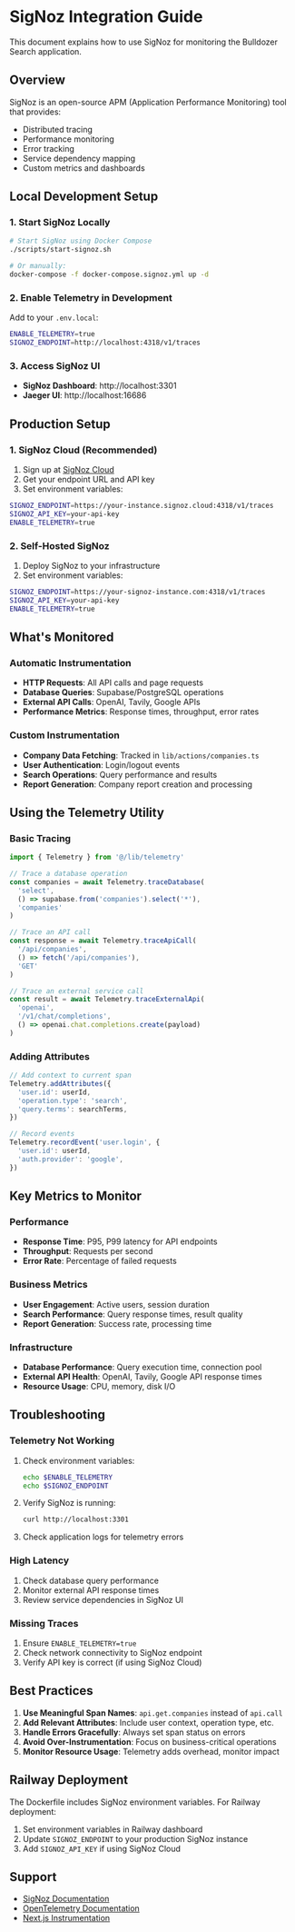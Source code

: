 # SigNoz Integration Guide

This document explains how to use SigNoz for monitoring the Bulldozer Search application.

## Overview

SigNoz is an open-source APM (Application Performance Monitoring) tool that provides:
- Distributed tracing
- Performance monitoring
- Error tracking
- Service dependency mapping
- Custom metrics and dashboards

## Local Development Setup

### 1. Start SigNoz Locally

```bash
# Start SigNoz using Docker Compose
./scripts/start-signoz.sh

# Or manually:
docker-compose -f docker-compose.signoz.yml up -d
```

### 2. Enable Telemetry in Development

Add to your `.env.local`:

```bash
ENABLE_TELEMETRY=true
SIGNOZ_ENDPOINT=http://localhost:4318/v1/traces
```

### 3. Access SigNoz UI

- **SigNoz Dashboard**: http://localhost:3301
- **Jaeger UI**: http://localhost:16686

## Production Setup

### 1. SigNoz Cloud (Recommended)

1. Sign up at [SigNoz Cloud](https://signoz.io/)
2. Get your endpoint URL and API key
3. Set environment variables:

```bash
SIGNOZ_ENDPOINT=https://your-instance.signoz.cloud:4318/v1/traces
SIGNOZ_API_KEY=your-api-key
ENABLE_TELEMETRY=true
```

### 2. Self-Hosted SigNoz

1. Deploy SigNoz to your infrastructure
2. Set environment variables:

```bash
SIGNOZ_ENDPOINT=https://your-signoz-instance.com:4318/v1/traces
SIGNOZ_API_KEY=your-api-key
ENABLE_TELEMETRY=true
```

## What's Monitored

### Automatic Instrumentation

- **HTTP Requests**: All API calls and page requests
- **Database Queries**: Supabase/PostgreSQL operations
- **External API Calls**: OpenAI, Tavily, Google APIs
- **Performance Metrics**: Response times, throughput, error rates

### Custom Instrumentation

- **Company Data Fetching**: Tracked in `lib/actions/companies.ts`
- **User Authentication**: Login/logout events
- **Search Operations**: Query performance and results
- **Report Generation**: Company report creation and processing

## Using the Telemetry Utility

### Basic Tracing

```typescript
import { Telemetry } from '@/lib/telemetry'

// Trace a database operation
const companies = await Telemetry.traceDatabase(
  'select',
  () => supabase.from('companies').select('*'),
  'companies'
)

// Trace an API call
const response = await Telemetry.traceApiCall(
  '/api/companies',
  () => fetch('/api/companies'),
  'GET'
)

// Trace an external service call
const result = await Telemetry.traceExternalApi(
  'openai',
  '/v1/chat/completions',
  () => openai.chat.completions.create(payload)
)
```

### Adding Attributes

```typescript
// Add context to current span
Telemetry.addAttributes({
  'user.id': userId,
  'operation.type': 'search',
  'query.terms': searchTerms,
})

// Record events
Telemetry.recordEvent('user.login', {
  'user.id': userId,
  'auth.provider': 'google',
})
```

## Key Metrics to Monitor

### Performance
- **Response Time**: P95, P99 latency for API endpoints
- **Throughput**: Requests per second
- **Error Rate**: Percentage of failed requests

### Business Metrics
- **User Engagement**: Active users, session duration
- **Search Performance**: Query response times, result quality
- **Report Generation**: Success rate, processing time

### Infrastructure
- **Database Performance**: Query execution time, connection pool
- **External API Health**: OpenAI, Tavily, Google API response times
- **Resource Usage**: CPU, memory, disk I/O

## Troubleshooting

### Telemetry Not Working

1. Check environment variables:
   ```bash
   echo $ENABLE_TELEMETRY
   echo $SIGNOZ_ENDPOINT
   ```

2. Verify SigNoz is running:
   ```bash
   curl http://localhost:3301
   ```

3. Check application logs for telemetry errors

### High Latency

1. Check database query performance
2. Monitor external API response times
3. Review service dependencies in SigNoz UI

### Missing Traces

1. Ensure `ENABLE_TELEMETRY=true`
2. Check network connectivity to SigNoz endpoint
3. Verify API key is correct (if using SigNoz Cloud)

## Best Practices

1. **Use Meaningful Span Names**: `api.get.companies` instead of `api.call`
2. **Add Relevant Attributes**: Include user context, operation type, etc.
3. **Handle Errors Gracefully**: Always set span status on errors
4. **Avoid Over-Instrumentation**: Focus on business-critical operations
5. **Monitor Resource Usage**: Telemetry adds overhead, monitor impact

## Railway Deployment

The Dockerfile includes SigNoz environment variables. For Railway deployment:

1. Set environment variables in Railway dashboard
2. Update `SIGNOZ_ENDPOINT` to your production SigNoz instance
3. Add `SIGNOZ_API_KEY` if using SigNoz Cloud

## Support

- [SigNoz Documentation](https://signoz.io/docs/)
- [OpenTelemetry Documentation](https://opentelemetry.io/docs/)
- [Next.js Instrumentation](https://nextjs.org/docs/app/building-your-application/optimizing/instrumentation) 